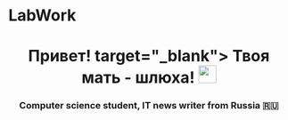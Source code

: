 # LabWork
<h1 align="center">Привет! target="_blank"> Твоя мать - шлюха!</a> 
<img src="https://github.com/blackcater/blackcater/raw/main/images/Hi.gif" height="32"/></h1>
<h3 align="center">Computer science student, IT news writer from Russia 🇷🇺</h3>
